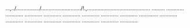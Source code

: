 ...,../................/.........................../!.,........................................... .........
............
............
............
............
............
............
............
............
.............
............
............
............
............
............
............
............
............


